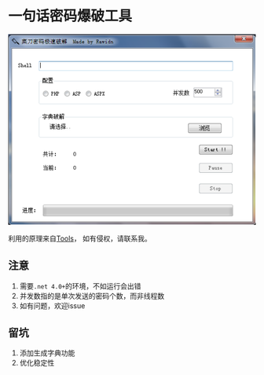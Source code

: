 # 一句话密码爆破工具

![main.png](img/main.png)

利用的原理来自[Tools](https://www.t00ls.net/thread-36985-1-1.html)， 如有侵权，请联系我。



## 注意

1. 需要`.net 4.0+`的环境，不如运行会出错
2. 并发数指的是单次发送的密码个数，而非线程数
3. 如有问题，欢迎issue

## 留坑

1. 添加生成字典功能
2. 优化稳定性

